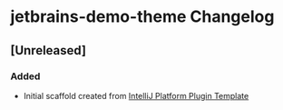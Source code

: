 <!-- Keep a Changelog guide -> https://keepachangelog.com -->

# jetbrains-demo-theme Changelog

## [Unreleased]
### Added
- Initial scaffold created from [IntelliJ Platform Plugin Template](https://github.com/JetBrains/intellij-platform-plugin-template)

